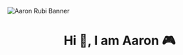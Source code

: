 ![Aaron Rubi Banner](https://github.com/user-attachments/assets/7321a567-7cb7-4210-b314-14c427210326)

<h1 align="center">Hi 👋, I am Aaron 🎮</h1> 





<!--
**AaronRubDev/AaronRubDev** is a ✨ _special_ ✨ repository because its `README.md` (this file) appears on your GitHub profile.

Here are some ideas to get you started:

## <picture><img src = "https://github.com/7oSkaaa/7oSkaaa/blob/main/Images/about_me.gif?raw=true" width = 50px></picture> About me

- 📱 Android Developer
- 🔭 I’m currently working on Ford Motor Company
- 🌱 I’m currently learning ...
- 👯 I’m looking to collaborate on innovative Android apps that make everyday tasks easier and more enjoyable.
- 🤔 I’m looking for help with exploring new libraries and frameworks to optimize app performance and user experience.
- 💬 Ask me about Android development, UI/UX best practices, or my latest app project.


<h3 align="left">Connect with me:</h3>
<p align="left">
  <a href="https://www.linkedin.com/in/aaron-mendoza-rubi-94372b224/" target="blank"><img align="center"
      src="https://raw.githubusercontent.com/rahuldkjain/github-profile-readme-generator/master/src/images/icons/Social/linked-in-alt.svg"
      alt="adam pithewan" height="30" width="40" />
  </a>

<h3 align="left">Languages and Tools:</h3>
<p align="left"> <a href="https://developer.android.com" target="_blank" rel="noreferrer"> <img
      src="https://raw.githubusercontent.com/devicons/devicon/master/icons/android/android-original-wordmark.svg"
      alt="android" width="40" height="40" /> </a> 
      <a href="https://getbootstrap.com" target="_blank" rel="noreferrer"> <img src="https://raw.githubusercontent.com/devicons/devicon/master/icons/bootstrap/bootstrap-plain-wordmark.svg"
      <a href="https://www.java.com" target="_blank" rel="noreferrer"> <img
      src="https://raw.githubusercontent.com/devicons/devicon/master/icons/java/java-original.svg" alt="java" width="40"
      height="40" /> </a> <a href="https://developer.mozilla.org/en-US/docs/Web/JavaScript" target="_blank"
    rel="noreferrer"> <a href="https://kotlinlang.org" target="_blank" rel="noreferrer">
    <img src="https://www.vectorlogo.zone/logos/kotlinlang/kotlinlang-icon.svg" alt="kotlin" width="40" height="40" />

<br>
